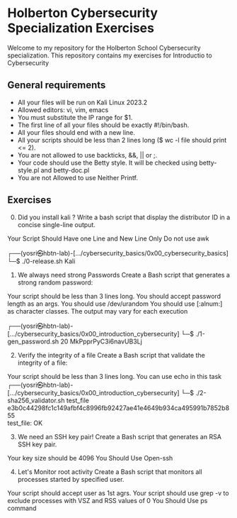 # Holberton Cybersecurity Specialization Exercises

Welcome to my repository for the Holberton School Cybersecurity specialization. This repository contains my exercises for Introductio to Cybersecurity

## General requirements

- All your files will be run on Kali Linux 2023.2
- Allowed editors: vi, vim, emacs
- You must substitute the IP range for $1.
- The first line of all your files should be exactly #!/bin/bash.
- All your files should end with a new line.
- All your scripts should be less than 2 lines long ($ wc -l file should print <= 2).
- You are not allowed to use backticks, &&, || or ;.
- Your code should use the Betty style. It will be checked using betty-style.pl and betty-doc.pl
- You are not Allowed to use Neither Printf.

## Exercises

0. Did you install kali ?
Write a bash script that display the distributor ID in a concise single-line output.

Your Script Should Have one Line and New Line Only
Do not use awk

┌──(yosri㉿hbtn-lab)-[…/cybersecurity_basics/0x00_cybersecurity_basics]
└─$ ./0-release.sh
Kali

1. We always need strong Passwords
Create a Bash script that generates a strong random password:

Your script should be less than 3 lines long.
You should accept password length as an args.
You should use /dev/urandom
You should use [:alnum:] as character classes.
The output may vary for each execution

┌──(yosri㉿hbtn-lab)-[…/cybersecurity_basics/0x00_introduction_cybersecurity]
└─$ ./1-gen_password.sh 20
MkPpprPyC3i6navUB3Lj

2. Verify the integrity of a file
Create a Bash script that validate the integrity of a file:

Your script should be less than 3 lines long.
You can use echo in this task
┌──(yosri㉿hbtn-lab)-[…/cybersecurity_basics/0x00_introduction_cybersecurity]
└─$ ./2-sha256_validator.sh test_file e3b0c44298fc1c149afbf4c8996fb92427ae41e4649b934ca495991b7852b855             
test_file: OK

3. We need an SSH key pair!
Create a Bash script that generates an RSA SSH key pair.

Your key size should be 4096
You Should Use Open-ssh

4. Let's Monitor root activity
Create a Bash script that monitors all processes started by specified user.

Your script should accept user as 1st agrs.
Your script should use grep -v to exclude processes with VSZ and RSS values of 0
You Should Use ps command
